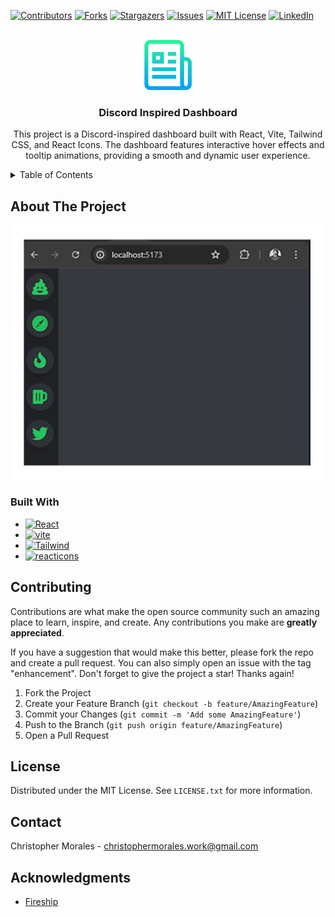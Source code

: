 <!-- Improved compatibility of back to top link: See: https://github.com/othneildrew/Best-README-Template/pull/73 -->

<a id="readme-top"></a>

<!--
*** Thanks for checking out the Best-README-Template. If you have a suggestion
*** that would make this better, please fork the repo and create a pull request
*** or simply open an issue with the tag "enhancement".
*** Don't forget to give the project a star!
*** Thanks again! Now go create something AMAZING! :D
-->

<!-- PROJECT SHIELDS -->
<!--
*** I'm using markdown "reference style" links for readability.
*** Reference links are enclosed in brackets [ ] instead of parentheses ( ).
*** See the bottom of this document for the declaration of the reference variables
*** for contributors-url, forks-url, etc. This is an optional, concise syntax you may use.
*** https://www.markdownguide.org/basic-syntax/#reference-style-links
-->

[![Contributors][contributors-shield]][contributors-url]
[![Forks][forks-shield]][forks-url]
[![Stargazers][stars-shield]][stars-url]
[![Issues][issues-shield]][issues-url]
[![MIT License][license-shield]][license-url]
[![LinkedIn][linkedin-shield]][linkedin-url]

<!-- PROJECT LOGO -->
<br />
<div align="center">
  <a href="https://github.com/chrism-la/Discord-Inspired-Dashboard">
    <img src="images/logo.png" alt="Logo" width="80" height="80">
  </a>

<h3 align="center">Discord Inspired Dashboard</h3>

  <p align="center">
    This project is a Discord-inspired dashboard built with React, Vite, Tailwind CSS, and React Icons. The dashboard features interactive hover effects and tooltip animations, providing a smooth and dynamic user experience.
    <br />
  </p>
</div>

<!-- TABLE OF CONTENTS -->
<details>
  <summary>Table of Contents</summary>
  <ol>
    <li>
      <a href="#about-the-project">About The Project</a>
      <ul>
        <li><a href="#built-with">Built With</a></li>
      </ul>
    </li>
    <li><a href="#contributing">Contributing</a></li>
    <li><a href="#license">License</a></li>
    <li><a href="#contact">Contact</a></li>
    <li><a href="#acknowledgments">Acknowledgments</a></li>
  </ol>
</details>

<!-- ABOUT THE PROJECT -->

## About The Project

[![Product Name Screen Shot][product-screenshot]](https://example.com)

### Built With

-   [![React][React.js]][React-url]
-   [![vite][vite.js]][vite-url]
-   [![Tailwind][Tailwind.com]][Tailwind-url]
-   [![reacticons][reacticons.com]][reacticons-url]

<!-- CONTRIBUTING -->

## Contributing

Contributions are what make the open source community such an amazing place to learn, inspire, and create. Any contributions you make are **greatly appreciated**.

If you have a suggestion that would make this better, please fork the repo and create a pull request. You can also simply open an issue with the tag "enhancement".
Don't forget to give the project a star! Thanks again!

1. Fork the Project
2. Create your Feature Branch (`git checkout -b feature/AmazingFeature`)
3. Commit your Changes (`git commit -m 'Add some AmazingFeature'`)
4. Push to the Branch (`git push origin feature/AmazingFeature`)
5. Open a Pull Request

<!-- LICENSE -->

## License

Distributed under the MIT License. See `LICENSE.txt` for more information.

<!-- CONTACT -->

## Contact

Christopher Morales - christophermorales.work@gmail.com

<!-- ACKNOWLEDGMENTS -->

## Acknowledgments

-   [Fireship](https://fireship.io/)

<!-- MARKDOWN LINKS & IMAGES -->
<!-- https://www.markdownguide.org/basic-syntax/#reference-style-links -->

[contributors-shield]: https://img.shields.io/github/contributors/chrism-la/Discord-Inspired-Dashboard.svg?style=for-the-badge
[contributors-url]: https://github.com/chrism-la/Discord-Inspired-Dashboard/graphs/contributors
[forks-shield]: https://img.shields.io/github/forks/chrism-la/Discord-Inspired-Dashboard.svg?style=for-the-badge
[forks-url]: https://github.com/chrism-la/Discord-Inspired-Dashboard/network/members
[stars-shield]: https://img.shields.io/github/stars/chrism-la/Discord-Inspired-Dashboard.svg?style=for-the-badge
[stars-url]: https://github.com/chrism-la/Discord-Inspired-Dashboard/stargazers
[issues-shield]: https://img.shields.io/github/issues/chrism-la/Discord-Inspired-Dashboard.svg?style=for-the-badge
[issues-url]: https://github.com/chrism-la/Discord-Inspired-Dashboard/issues
[license-shield]: https://img.shields.io/github/license/chrism-la/Discord-Inspired-Dashboard.svg?style=for-the-badge
[license-url]: https://github.com/chrism-la/Discord-Inspired-Dashboard/blob/master/LICENSE.txt
[linkedin-shield]: https://img.shields.io/badge/-LinkedIn-black.svg?style=for-the-badge&logo=linkedin&colorB=555
[linkedin-url]: https://linkedin.com/in/chrism-la
[product-screenshot]: images/screenshot.jpg
[React.js]: https://img.shields.io/badge/React-20232A?style=for-the-badge&logo=react&logoColor=61DAFB
[React-url]: https://reactjs.org/
[vite.js]: https://img.shields.io/badge/vite.js-35495E?style=for-the-badge&logo=vite&logoColor=4FC08D
[vite-url]: https://vitejs.dev/
[Tailwind.com]: https://img.shields.io/badge/Tailwind-0EA5E9?style=for-the-badge&logo=Tailwind&logoColor=white
[Tailwind-url]: https://tailwindcss.com
[reacticons.com]: https://img.shields.io/badge/reacticons-0769AD?style=for-the-badge&logo=reacticons&logoColor=white
[reacticons-url]: https://www.npmjs.com/package/react-icons.com

